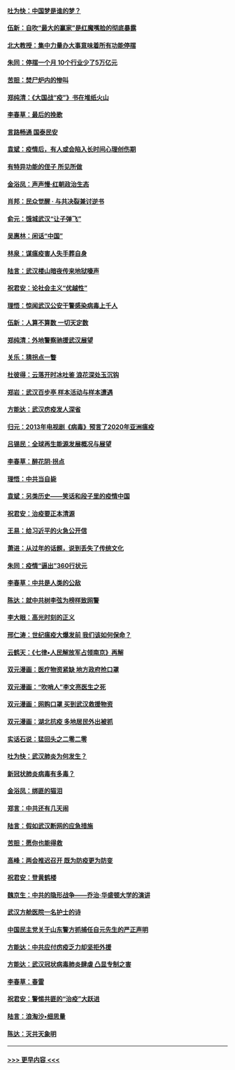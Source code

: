 #### [吐为快：中国梦是谁的梦？](../pages/nsc993/n11906564.md?t=03021032) 
#### [伍新：自吹“最大的赢家”是红魔嘴脸的彻底暴露](../pages/nsc993/n11906407.md?t=03021032) 
#### [北大教授：集中力量办大事意味着所有功能停摆](../pages/nsc993/n11904800.md?t=03021032) 
#### [朱同：停摆一个月 10个行业少了5万亿元](../pages/nsc993/n11904498.md?t=03021032) 
#### [苦胆：焚尸炉内的惨叫](../pages/nsc993/n11904479.md?t=03021032) 
#### [郑纯清：《大国战“疫”》书在堆纸火山](../pages/nsc993/n11904450.md?t=03021032) 
#### [李春草：最后的挽歌](../pages/nsc993/n11904441.md?t=03021032) 
#### [言路畅通 国泰民安](../pages/nsc993/n11904222.md?t=03021032) 
#### [袁斌：疫情后，有人或会陷入长时间心理创伤期](../pages/nsc993/n11901514.md?t=03021032) 
#### [有特异功能的侄子 所见所做](../pages/nsc993/n11901154.md?t=03021032) 
#### [金浴凤：声声慢‧红朝政治生态](../pages/nsc993/n11899553.md?t=03021032) 
#### [肖邦：民众觉醒 · 与共决裂兼讨逆书](../pages/nsc993/n11898435.md?t=03021032) 
#### [俞元：饿城武汉“让子弹飞”](../pages/nsc993/n11898344.md?t=03021032) 
#### [吴惠林：闲话“中国”](../pages/nsc993/n11898182.md?t=03021032) 
#### [林泉：谋瘟疫害人失手葬自身](../pages/nsc993/n11897892.md?t=03021032) 
#### [陆言：武汉楼山暗夜传来地狱嚎声](../pages/nsc993/n11897033.md?t=03021032) 
#### [祝君安：论社会主义“优越性”](../pages/nsc993/n11897005.md?t=03021032) 
#### [理悟：惊闻武汉公安干警感染病毒上千人](../pages/nsc993/n11896947.md?t=03021032) 
#### [伍新：人算不算数 一切天定数](../pages/nsc993/n11893372.md?t=03021032) 
#### [郑纯清：外地警察驰援武汉展望](../pages/nsc993/n11893115.md?t=03021032) 
#### [关乐：猜拐点一瞥](../pages/nsc993/n11893020.md?t=03021032) 
#### [杜彼得：云落开时冰吐鉴 浪花深处玉沉钩](../pages/nsc993/n11892107.md?t=03021032) 
#### [郑岩：武汉百步亭 样本活动与样本遭遇](../pages/nsc993/n11892310.md?t=03021032) 
#### [方能达：武汉疠疫发人深省](../pages/nsc993/n11891376.md?t=03021032) 
#### [归元：2013年电视剧《病毒》预言了2020年亚洲瘟疫](../pages/nsc993/n11891126.md?t=03021032) 
#### [吕锡民：全球再生能源发展概况与展望](../pages/nsc993/n11890613.md?t=03021032) 
#### [李春草：醉花阴·拐点](../pages/nsc993/n11890567.md?t=03021032) 
#### [理悟：中共当自毙](../pages/nsc993/n11890559.md?t=03021032) 
#### [袁斌：另类历史——笑话和段子里的疫情中国](../pages/nsc993/n11889243.md?t=03021032) 
#### [祝君安：治疫要正本清源](../pages/nsc993/n11889085.md?t=03021032) 
#### [王易：给习近平的火急公开信](../pages/nsc993/n11888225.md?t=03021032) 
#### [萧进：从过年的话题，说到丢失了传统文化](../pages/nsc993/n11887732.md?t=03021032) 
#### [朱同：疫情“逼出”360行状元](../pages/nsc993/n11887678.md?t=03021032) 
#### [李春草：中共是人类的公敌](../pages/nsc993/n11887656.md?t=03021032) 
#### [陈达：就中共树李弦为榜样致网警](../pages/nsc993/n11887625.md?t=03021032) 
#### [李大眼：高光时刻的正义](../pages/nsc993/n11887585.md?t=03021032) 
#### [邢仁涛：世纪瘟疫大爆发前 我们该如何保命？](../pages/nsc993/n11887535.md?t=03021032) 
#### [云鹤天：《七律▪人民解放军占领南京》再解](../pages/nsc993/n11887524.md?t=03021032) 
#### [双元漫画：医疗物资紧缺 地方政府抢口罩](../pages/nsc993/n11884744.md?t=03021032) 
#### [双元漫画：“吹哨人”李文亮医生之死](../pages/nsc993/n11884705.md?t=03021032) 
#### [双元漫画：网购口罩 买到武汉救援物资](../pages/nsc993/n11884670.md?t=03021032) 
#### [双元漫画：湖北抗疫 多地居民外出被抓](../pages/nsc993/n11884643.md?t=03021032) 
#### [实话石说：猛回头之二零二零](../pages/nsc993/n11883968.md?t=03021032) 
#### [吐为快：武汉肺炎为何发生？](../pages/nsc993/n11882180.md?t=03021032) 
#### [新冠状肺炎病毒有多毒？](../pages/nsc993/n11881790.md?t=03021032) 
#### [金浴凤：绑匪的猫泪](../pages/nsc993/n11880664.md?t=03021032) 
#### [郑言：中共还有几天闹](../pages/nsc993/n11880645.md?t=03021032) 
#### [陆言：假如武汉断网的应急措施](../pages/nsc993/n11880619.md?t=03021032) 
#### [苦胆：愿你也能得救](../pages/nsc993/n11880601.md?t=03021032) 
#### [高峰：两会推迟召开  既为防疫更为防变](../pages/nsc993/n11879977.md?t=03021032) 
#### [祝君安：登黄鹤楼](../pages/nsc993/n11880583.md?t=03021032) 
#### [魏京生：中共的隐形战争——乔治‧华盛顿大学的演讲](../pages/nsc993/n11879765.md?t=03021032) 
#### [武汉方舱医院一名护士的诗](../pages/nsc993/n11878480.md?t=03021032) 
#### [中国民主党关于山东警方抓捕任自元先生的严正声明](../pages/nsc993/n11877506.md?t=03021032) 
#### [方能达：中共应付疠疫乏力却坚拒外援](../pages/nsc993/n11877497.md?t=03021032) 
#### [方能达：武汉冠状病毒肺炎肆虐 凸显专制之害](../pages/nsc993/n11877475.md?t=03021032) 
#### [李春草：春雷](../pages/nsc993/n11876287.md?t=03021032) 
#### [祝君安：警惕共匪的“治疫”大跃进](../pages/nsc993/n11876084.md?t=03021032) 
#### [陆言：浪淘沙•细思量](../pages/nsc993/n11876071.md?t=03021032) 
#### [陈达：灭共天象明](../pages/nsc993/n11876063.md?t=03021032) 

----
#### [ >>> 更早内容 <<< ](../indexes/nsc993-earlier.md)

